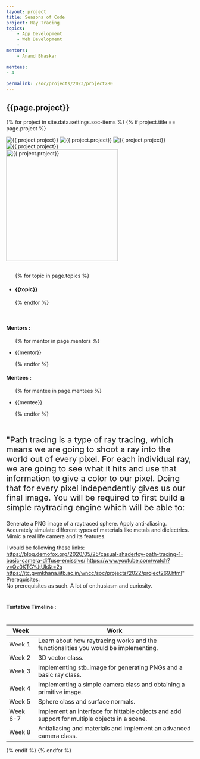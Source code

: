 ```yaml
---
layout: project
title: Seasons of Code
project: Ray Tracing
topics:
    - App Development
    - Web Development
    - 
mentors:
    - Anand Bhaskar 
    
mentees:
- 4
    
permalink: /soc/projects/2023/project280
---
```


<h2 class="display1 m-3 p-3 text-center project-title">{{page.project}}</h2>

{% for project in site.data.settings.soc-items %}
{% if project.title == page.project %}

<div class ="img-soc d-block"> 
    <img src="{{ site.baseurl }}/{{ project.image }}" alt="{{ project.project}}" class="image-1">
    <img src="{{ site.baseurl }}/{{ project.image }}" alt="{{ project.project}}" class="image-2">
    <img src="{{ site.baseurl }}/{{ project.image }}" alt="{{ project.project}}" class="image-3">
    <img src="{{ site.baseurl }}/{{ project.image }}" alt="{{ project.project}}" class="image-4">
</div>
<div class = "mobile-img-soc">
  <img src="{{ site.baseurl }}/{{ project.image }}"  width = "300" height="300" alt="{{ project.project}}" class="border rounded">
  </div>
<div >
    <br>
    <ul>
        {% for topic in page.topics %}
        <li><h4 class="text-primary text-center topics">{{topic}}</h4></li>
        {% endfor %}
    </ul>
    <br>
    <h4 class="display3  ">Mentors :</h4> 
    <ul>
        {% for mentor in page.mentors %}
        <li><p class="lead">{{mentor}}</p></li>
        {% endfor %}
    </ul>
    <h4 class="display3  ">Mentees :</h4> 
    <ul>
        {% for mentee in page.mentees %}
        <li><p class="lead">{{mentee}}</p></li>
        {% endfor %}
    </ul>
</div>
<div>
    <p class="display3 project-desc" style = "font-size:22px;" >
        <br>
        "Path tracing is a type of ray tracing, which means we are going to shoot a ray into the world out of every pixel. For each individual ray, we are going to see what it hits and use that information to give a color to our pixel. Doing that for every pixel independently gives us our final image.
You will be required to first build a simple raytracing engine which will be able to:

Generate a PNG image of a raytraced sphere.
Apply anti-aliasing.
Accurately simulate different types of materials like metals and dielectrics.
Mimic a real life camera and its features.

I would be following these links:
https://blog.demofox.org/2020/05/25/casual-shadertoy-path-tracing-1-basic-camera-diffuse-emissive/
https://www.youtube.com/watch?v=Qz0KTGYJtUk&t=2s
https://itc.gymkhana.iitb.ac.in/wncc/soc/projects/2022/project269.html"
<br>
Prerequisites:<br>
No prerequisites as such. A lot of enthusiasm and curiosity.
<br>
    </p>
</div>
<div class = "d-flex flex-wrap">
<div>
    <h4 class="display3" style="margin:40px 0px 40px 0px;">Tentative Timeline :</h4>
    <table class="table table-striped w-100">
    <thead>
        <tr>
        <th>Week</th>
        <th>Work</th>
        </tr>
    </thead>
    <tbody>
    <tr>
      <td  >Week 1</td>
      <td> Learn about how raytracing works and the functionalities you would be implementing.</td>
    </tr>
    <tr>
      <td>Week 2</td>
      <td> 3D vector class.</td>
    </tr>
    <tr>
      <td>Week 3</td>
      <td>   Implementing stb_image for generating PNGs and a basic ray class.</td>
    </tr>
    <tr>
      <td>Week 4 </td>
      <td>  Implementing a simple camera class and obtaining a primitive image. </td>
    </tr>
    <tr>
      <td>Week 5 </td>
      <td> Sphere class and surface normals. </td>
    </tr>
    <tr>
      <td>Week 6-7 </td>
      <td>  Implement an interface for hittable objects and add support for multiple objects in a scene.</td>
    </tr>
    <tr>
      <td>Week 8</td>
      <td>  Antialiasing and materials and implement an advanced camera class. </td>
    </tr>
    </tbody>
    </table>
</div>
</div>
{% endif %}
{% endfor %}
 